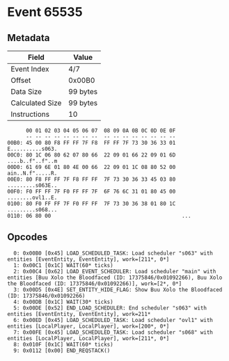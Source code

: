 # Event 65535

## Metadata

| Field           | Value    |
|-----------------|----------|
| Event Index     | 4/7      |
| Offset          | 0x00B0   |
| Data Size       | 99 bytes |
| Calculated Size | 99 bytes |
| Instructions    | 10       |

```
      00 01 02 03 04 05 06 07  08 09 0A 0B 0C 0D 0E 0F
      -- -- -- -- -- -- -- --  -- -- -- -- -- -- -- --
00B0: 45 00 80 F8 FF FF 7F F8  FF FF 7F 73 30 36 33 01  E..........s063.
00C0: 80 1C 06 80 62 07 80 66  22 09 01 66 22 09 01 6D  ....b..f"..f"..m
00D0: 61 69 6E 01 80 4E 00 66  22 09 01 1C 08 80 52 00  ain..N.f".....R.
00E0: 80 F8 FF FF 7F F8 FF FF  7F 73 30 36 33 45 03 80  .........s063E..
00F0: F0 FF FF 7F F0 FF FF 7F  6F 76 6C 31 01 80 45 00  ........ovl1..E.
0100: 80 F0 FF FF 7F F0 FF FF  7F 73 30 36 38 01 80 1C  .........s068...
0110: 06 80 00                                          ...             
```

## Opcodes

```
  0: 0x00B0 [0x45] LOAD_SCHEDULED_TASK: Load scheduler "s063" with entities [EventEntity, EventEntity], work=[211*, 0*]
  1: 0x00C1 [0x1C] WAIT(60* ticks)
  2: 0x00C4 [0x62] LOAD_EVENT_SCHEDULER: Load scheduler "main" with entities [Buu Xolo the Bloodfaced (ID: 17375846/0x01092266), Buu Xolo the Bloodfaced (ID: 17375846/0x01092266)], work=[2*, 0*]
  3: 0x00D5 [0x4E] SET_ENTITY_HIDE_FLAG: Show Buu Xolo the Bloodfaced (ID: 17375846/0x01092266)
  4: 0x00DB [0x1C] WAIT(30* ticks)
  5: 0x00DE [0x52] END_LOAD_SCHEDULER: End scheduler "s063" with entities [EventEntity, EventEntity], work=211*
  6: 0x00ED [0x45] LOAD_SCHEDULED_TASK: Load scheduler "ovl1" with entities [LocalPlayer, LocalPlayer], work=[200*, 0*]
  7: 0x00FE [0x45] LOAD_SCHEDULED_TASK: Load scheduler "s068" with entities [LocalPlayer, LocalPlayer], work=[211*, 0*]
  8: 0x010F [0x1C] WAIT(60* ticks)
  9: 0x0112 [0x00] END_REQSTACK()
```
